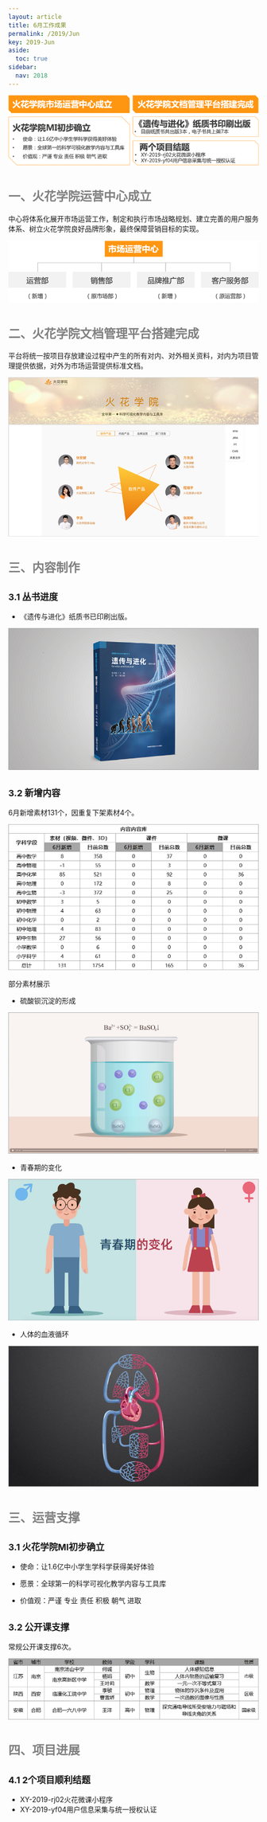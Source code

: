 ```yaml
---
layout: article
title: 6月工作成果
permalink: /2019/Jun
key: 2019-Jun
aside:
  toc: true
sidebar:
  nav: 2018
---
```


<bro/><bro/>

![avatar](images/20190698.png)

# <font size="5" color="gray">一、火花学院运营中心成立</font>

中心将体系化展开市场运营工作，制定和执行市场战略规划、建立完善的用户服务体系、树立火花学院良好品牌形象，最终保障营销目标的实现。

![avatar](images/20190611.png)

# <font size="5" color="gray">二、火花学院文档管理平台搭建完成</font>

平台将统一按项目存放建设过程中产生的所有对内、对外相关资料，对内为项目管理提供依据，对外为市场运营提供标准文档。

![avatar](images/20190612.png)

# <font size="5" color="gray">三、内容制作</font>

## <font size="4" >3.1 丛书进度</font>

- 《遗传与进化》纸质书已印刷出版。

![avatar](images/20190601.png)

## <font size="4" >3.2 新增内容</font>

6月新增素材131个，因重复下架素材4个。

![avatar](images/20190608.png)

部分素材展示

- 硫酸钡沉淀的形成

![avatar](images/20190603.png)

- 青春期的变化

![avatar](images/20190604.png)

- 人体的血液循环

![avatar](images/20190605.png)

# <font size="5" color="gray">三、运营支撑</font>

## <font size="4" >3.1 火花学院MI初步确立</font>

- 使命：让1.6亿中小学生学科学获得美好体验

- 愿景：全球第一的科学可视化教学内容与工具库

- 价值观：严谨 专业 责任 积极 朝气 进取

## <font size="4" >3.2 公开课支撑</font>

常规公开课支撑6次。

![avatar](images/20190609.png)

# <font size="5" color="gray">四、项目进展</font>

## <font size="4" >4.1 2个项目顺利结题</font>

- XY-2019-rj02火花微课小程序
- XY-2019-yf04用户信息采集与统一授权认证
